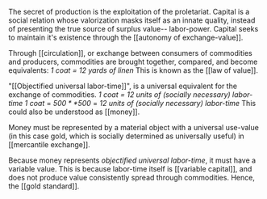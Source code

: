 The secret of production is the exploitation of the proletariat.
Capital is a social relation whose valorization masks itself as an innate quality, instead of presenting the true source of surplus value-- labor-power.
Capital seeks to maintain it's existence through the [[autonomy of exchange-value]].

Through [[circulation]], or exchange between consumers of commodities and producers, 
commodities are brought together, compared, and become equivalents:
	*1 coat = 12 yards of linen*
This is known as the [[law of value]].

"[[Objectified universal labor-time]]", is a universal equivalent for the exchange of commodities.
	 *1 coat = 12 units of (socially necessary) labor-time*
	*1 coat* = *$500*
	 *$500* = *12 units of (socially necessary) labor-time*
This could also be understood as [[money]].

Money must be represented by a material object with a universal use-value (in this case gold, which is socially determined as universally useful) in [[mercantile exchange]].

Because money represents *objectified universal labor-time*, it must have a variable value.
This is because labor-time itself is [[variable capital]], and does not produce value consistently spread through commodities. Hence, the [[gold standard]].

